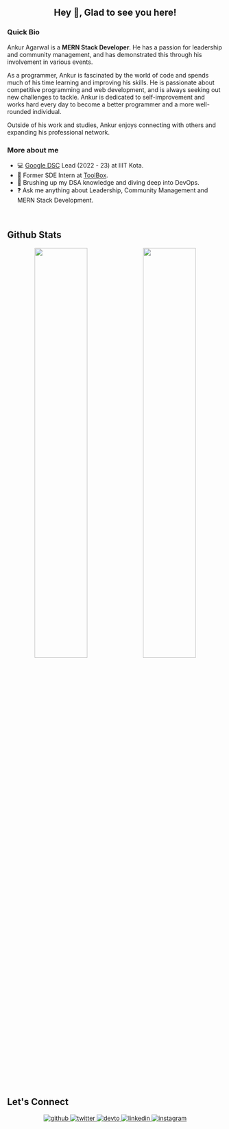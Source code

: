 ## <div align="center">Hey 👋, Glad to see you here!</div>  

### Quick Bio
Ankur Agarwal is a **MERN Stack Developer**. He has a passion for leadership and community management, and has demonstrated this through his involvement in various events.

As a programmer, Ankur is fascinated by the world of code and spends much of his time learning and improving his skills. He is passionate about competitive programming and web development, and is always seeking out new challenges to tackle. Ankur is dedicated to self-improvement and works hard every day to become a better programmer and a more well-rounded individual.

Outside of his work and studies, Ankur enjoys connecting with others and expanding his professional network.  
  

### More about me  
- 💻 [Google DSC](https://gdsc.community.dev/indian-institute-of-information-technology-kota/) Lead (2022 - 23) at IIIT Kota.
- 🔭 Former SDE Intern at [ToolBox](https://www.gotoolbox.in/).  
- 🌱 Brushing up my DSA knowledge and diving deep into DevOps.  
- ❓ Ask me anything about Leadership, Community Management and MERN Stack Development.

<br/>

## Github Stats  
<div align="center"> 
<img width="49.5%" src="https://github-readme-stats.vercel.app/api?username=Ankur6702&show_icons=true&theme=dark&hide_border=true" />
<img width="49.5%" src="https://github-readme-streak-stats.herokuapp.com/?user=Ankur6702&theme=dark&hide_border=true" />
</div>  

<br/>


## Let's Connect
<div align="center">
<a href="https://github.com/Ankur6702" target="_blank">
<img src=https://img.shields.io/badge/github-%2324292e.svg?&style=for-the-badge&logo=github&logoColor=white alt=github style="margin-bottom: 5px;" />
</a>
<a href="https://twitter.com/_Ankur_Agarwal_" target="_blank">
<img src=https://img.shields.io/badge/twitter-%2300acee.svg?&style=for-the-badge&logo=twitter&logoColor=white alt=twitter style="margin-bottom: 5px;" />
</a>
<a href="https://dev.to/ankur246" target="_blank">
<img src=https://img.shields.io/badge/dev.to-%2308090A.svg?&style=for-the-badge&logo=dev.to&logoColor=white alt=devto style="margin-bottom: 5px;" />
</a>
<a href="https://linkedin.com/in/ankur-8" target="_blank">
<img src=https://img.shields.io/badge/linkedin-%231E77B5.svg?&style=for-the-badge&logo=linkedin&logoColor=white alt=linkedin style="margin-bottom: 5px;" />
</a>
<a href="https://instagram.com/ankur_agarwal_246" target="_blank">
<img src=https://img.shields.io/badge/instagram-%23000000.svg?&style=for-the-badge&logo=instagram&logoColor=white alt=instagram style="margin-bottom: 5px;" />
</a>  
</div>

<!--
<div align="center">
<a href="https://www.twitter.com/_Ankur_Agarwal_" target="_blank" rel="noreferrer"><img
src="https://img.shields.io/twitter/follow/_Ankur_Agarwal_?logo=twitter&style=for-the-badge&color=0891b2&labelColor=1c1917"
/></a>
</div>
-->

<br/>  
